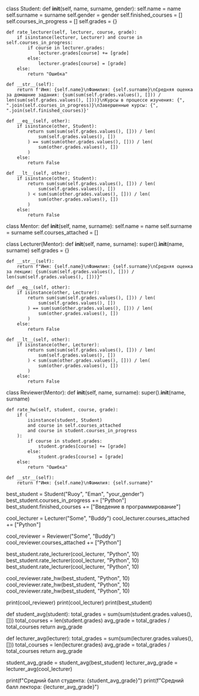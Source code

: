 class Student:
    def __init__(self, name, surname, gender):
        self.name = name
        self.surname = surname
        self.gender = gender
        self.finished_courses = []
        self.courses_in_progress = []
        self.grades = {}

    def rate_lecturer(self, lecturer, course, grade):
        if isinstance(lecturer, Lecturer) and course in self.courses_in_progress:
            if course in lecturer.grades:
                lecturer.grades[course] += [grade]
            else:
                lecturer.grades[course] = [grade]
        else:
            return "Ошибка"

    def __str__(self):
        return f'Имя: {self.name}\nФамилия: {self.surname}\nСредняя оценка за домашние задания: {sum(sum(self.grades.values(), [])) / len(sum(self.grades.values(), []))}\nКурсы в процессе изучения: {", ".join(self.courses_in_progress)}\nЗавершенные курсы: {", ".join(self.finished_courses)}'

    def __eq__(self, other):
        if isinstance(other, Student):
            return sum(sum(self.grades.values(), [])) / len(
                sum(self.grades.values(), [])
            ) == sum(sum(other.grades.values(), [])) / len(
                sum(other.grades.values(), [])
            )
        else:
            return False

    def __lt__(self, other):
        if isinstance(other, Student):
            return sum(sum(self.grades.values(), [])) / len(
                sum(self.grades.values(), [])
            ) < sum(sum(other.grades.values(), [])) / len(
                sum(other.grades.values(), [])
            )
        else:
            return False


class Mentor:
    def __init__(self, name, surname):
        self.name = name
        self.surname = surname
        self.courses_attached = []


class Lecturer(Mentor):
    def __init__(self, name, surname):
        super().__init__(name, surname)
        self.grades = {}

    def __str__(self):
        return f"Имя: {self.name}\nФамилия: {self.surname}\nСредняя оценка за лекции: {sum(sum(self.grades.values(), [])) / len(sum(self.grades.values(), []))}"

    def __eq__(self, other):
        if isinstance(other, Lecturer):
            return sum(sum(self.grades.values(), [])) / len(
                sum(self.grades.values(), [])
            ) == sum(sum(other.grades.values(), [])) / len(
                sum(other.grades.values(), [])
            )
        else:
            return False

    def __lt__(self, other):
        if isinstance(other, Lecturer):
            return sum(sum(self.grades.values(), [])) / len(
                sum(self.grades.values(), [])
            ) < sum(sum(other.grades.values(), [])) / len(
                sum(other.grades.values(), [])
            )
        else:
            return False


class Reviewer(Mentor):
    def __init__(self, name, surname):
        super().__init__(name, surname)

    def rate_hw(self, student, course, grade):
        if (
            isinstance(student, Student)
            and course in self.courses_attached
            and course in student.courses_in_progress
        ):
            if course in student.grades:
                student.grades[course] += [grade]
            else:
                student.grades[course] = [grade]
        else:
            return "Ошибка"

    def __str__(self):
        return f"Имя: {self.name}\nФамилия: {self.surname}"


best_student = Student("Ruoy", "Eman", "your_gender")
best_student.courses_in_progress += ["Python"]
best_student.finished_courses += ["Введение в программирование"]

cool_lecturer = Lecturer("Some", "Buddy")
cool_lecturer.courses_attached += ["Python"]

cool_reviewer = Reviewer("Some", "Buddy")
cool_reviewer.courses_attached += ["Python"]

best_student.rate_lecturer(cool_lecturer, "Python", 10)
best_student.rate_lecturer(cool_lecturer, "Python", 10)
best_student.rate_lecturer(cool_lecturer, "Python", 10)

cool_reviewer.rate_hw(best_student, "Python", 10)
cool_reviewer.rate_hw(best_student, "Python", 10)
cool_reviewer.rate_hw(best_student, "Python", 10)

print(cool_reviewer)
print(cool_lecturer)
print(best_student)


def student_avg(student):
    total_grades = sum(sum(student.grades.values(), []))
    total_courses = len(student.grades)
    avg_grade = total_grades / total_courses
    return avg_grade


def lecturer_avg(lecturer):
    total_grades = sum(sum(lecturer.grades.values(), []))
    total_courses = len(lecturer.grades)
    avg_grade = total_grades / total_courses
    return avg_grade


student_avg_grade = student_avg(best_student)
lecturer_avg_grade = lecturer_avg(cool_lecturer)

print(f"Средний балл студента: {student_avg_grade}")
print(f"Средний балл лектора: {lecturer_avg_grade}")
